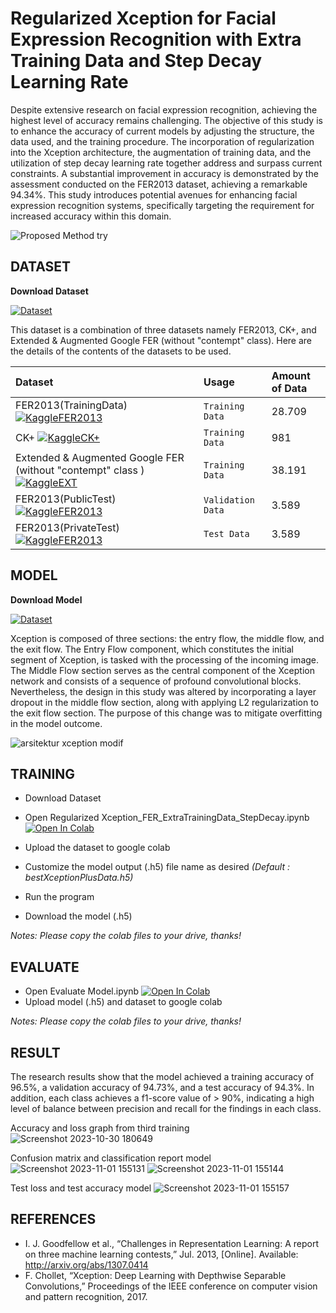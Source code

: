 # Regularized Xception for Facial Expression Recognition with Extra Training Data and Step Decay Learning Rate

Despite extensive research on facial expression recognition, achieving the highest level of accuracy remains challenging. The objective of this study is to enhance the accuracy of current models by adjusting the structure, the data used, and the training procedure. The incorporation of regularization into the Xception architecture, the augmentation of training data, and the utilization of step decay learning rate together address and surpass current constraints. A substantial improvement in accuracy is demonstrated by the assessment conducted on the FER2013 dataset, achieving a remarkable 94.34%. This study introduces potential avenues for enhancing facial expression recognition systems, specifically targeting the requirement for increased accuracy within this domain.

![Proposed Method try](https://github.com/elangarka/Regularized-Xception-FER-Extra-Training-Data-Step-Decay-Learning-Rate/assets/157675554/c42c96b7-fcb6-428c-abd8-1805bc09f192)


## DATASET
**Download Dataset**

[![Dataset ](https://img.shields.io/badge/Dataset-Google_Drive-green)](https://drive.google.com/file/d/1PtU6vkjFvOJh32A3mIxkLO9x0xvhBdKQ/view?usp=sharing)

This dataset is a combination of three datasets namely FER2013, CK+, and Extended & Augmented Google FER (without "contempt" class). Here are the details of the contents of the datasets to be used.

| Dataset | Usage     | Amount of Data                |
| :-------- | :------- | :------------------------- |
| FER2013(TrainingData) [![KaggleFER2013 ](https://img.shields.io/badge/FER2013-Kaggle-blue)](https://www.kaggle.com/c/challenges-in-representation-learning-facial-expression-recognition-challenge/data) | `Training Data` | 28.709 |
| CK+ [![KaggleCK+ ](https://img.shields.io/badge/CKPLUS-Kaggle-blue)](https://www.kaggle.com/datasets/shawon10/ckplus)| `Training Data` | 981  |
| Extended & Augmented Google FER (without "contempt" class )[![KaggleEXT ](https://img.shields.io/badge/Ext_Google_FER-Kaggle-blue)](https://www.kaggle.com/datasets/prajwalsood/google-fer-image-format) | `Training Data` | 38.191 |
| FER2013(PublicTest) [![KaggleFER2013 ](https://img.shields.io/badge/FER2013-Kaggle-blue)](https://www.kaggle.com/c/challenges-in-representation-learning-facial-expression-recognition-challenge/data) | `Validation Data` | 3.589 |
| FER2013(PrivateTest) [![KaggleFER2013 ](https://img.shields.io/badge/FER2013-Kaggle-blue)](https://www.kaggle.com/c/challenges-in-representation-learning-facial-expression-recognition-challenge/data) | `Test Data` | 3.589  |

## MODEL
**Download Model**

[![Dataset ](https://img.shields.io/badge/Model-Google_Drive-green)](https://drive.google.com/file/d/1TrmA0WkO7hPC4EV12Tt9jO9axn_4toJi/view?usp=sharing)

Xception is composed of three sections: the entry flow, the middle flow, and the exit flow. The Entry Flow component, which constitutes the initial segment of Xception, is tasked with the processing of the incoming image. The Middle Flow section serves as the central component of the Xception network and consists of a sequence of profound convolutional blocks. Nevertheless, the design in this study was altered by incorporating a layer dropout in the middle flow section, along with applying L2 regularization to the exit flow section. The purpose of this change was to mitigate overfitting in the model outcome.

![arsitektur xception modif](https://github.com/elangarka/Regularized-Xception-FER-Extra-Training-Data-Step-Decay-Learning-Rate/assets/157675554/ee6c504d-c7c4-458a-b0ef-d651c1f2a526)

## TRAINING

- Download Dataset
- Open Regularized Xception_FER_ExtraTrainingData_StepDecay.ipynb [![Open In Colab](https://colab.research.google.com/assets/colab-badge.svg)](https://colab.research.google.com/github/elangarka/Regularized-Xception-FER-Extra-Training-Data-Step-Decay-Learning-Rate/blob/main/Regularized_Xception_FER_ExtraTrainingData_StepDecay.ipynb)

- Upload the dataset to google colab
- Customize the model output (.h5) file name as desired *(Default : bestXceptionPlusData.h5)*
- Run the program
- Download the model (.h5)

*Notes: Please copy the colab files to your drive, thanks!*
## EVALUATE

- Open Evaluate Model.ipynb [![Open In Colab](https://colab.research.google.com/assets/colab-badge.svg)](https://colab.research.google.com/github/elangarka/Regularized-Xception-FER-Extra-Training-Data-Step-Decay-Learning-Rate/blob/main/Evaluate_Model.ipynb)
- Upload model (.h5) and dataset to google colab

*Notes: Please copy the colab files to your drive, thanks!*
## RESULT

The research results show that the model achieved a training accuracy of 96.5%, a validation accuracy of 94.73%, and a test accuracy of 94.3%. In addition, each class achieves a f1-score value of > 90%, indicating a high level of balance between precision and recall for the findings in each class.

Accuracy and loss graph from third training
![Screenshot 2023-10-30 180649](https://github.com/elangarka/Regularized-Xception-FER-Extra-Training-Data-Step-Decay-Learning-Rate/assets/157675554/6a1d54aa-d1db-40f9-bcd6-4810ce528745)

Confusion matrix and classification report model
![Screenshot 2023-11-01 155131](https://github.com/elangarka/Regularized-Xception-FER-Extra-Training-Data-Step-Decay-Learning-Rate/assets/157675554/b532860d-5659-4f61-ac68-045f11302ca9)
![Screenshot 2023-11-01 155144](https://github.com/elangarka/Regularized-Xception-FER-Extra-Training-Data-Step-Decay-Learning-Rate/assets/157675554/32d19722-2aa0-4322-9456-53f54944374b)

Test loss and test accuracy model
![Screenshot 2023-11-01 155157](https://github.com/elangarka/Regularized-Xception-FER-Extra-Training-Data-Step-Decay-Learning-Rate/assets/157675554/adde14e2-c58d-4168-a105-87e60181d293)


## REFERENCES

- I. J. Goodfellow et al., “Challenges in Representation Learning: A report on three machine learning contests,” Jul. 2013, [Online]. Available: http://arxiv.org/abs/1307.0414
- F. Chollet, “Xception: Deep Learning with Depthwise Separable Convolutions,” Proceedings of the IEEE conference on computer vision and pattern recognition, 2017.





